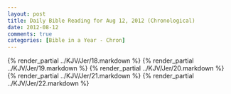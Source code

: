 ```yaml
---
layout: post
title: Daily Bible Reading for Aug 12, 2012 (Chronological)
date: 2012-08-12
comments: true
categories: [Bible in a Year - Chron]
---
```

{% render_partial ../KJV/Jer/18.markdown %}
{% render_partial ../KJV/Jer/19.markdown %}
{% render_partial ../KJV/Jer/20.markdown %}
{% render_partial ../KJV/Jer/21.markdown %}
{% render_partial ../KJV/Jer/22.markdown %}
